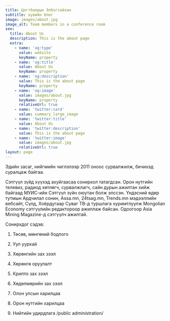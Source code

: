 ```yaml
---
title: Цогтбаярын Элбэгсайхан
subtitle: хувийн блог
image: images/about.jpg
image_alt: Team members in a conference room
seo:
  title: About Us
  description: This is the about page
  extra:
    - name: 'og:type'
      value: website
      keyName: property
    - name: 'og:title'
      value: About Us
      keyName: property
    - name: 'og:description'
      value: This is the about page
      keyName: property
    - name: 'og:image'
      value: images/about.jpg
      keyName: property
      relativeUrl: true
    - name: 'twitter:card'
      value: summary_large_image
    - name: 'twitter:title'
      value: About Us
    - name: 'twitter:description'
      value: This is the about page
    - name: 'twitter:image'
      value: images/about.jpg
      relativeUrl: true
layout: page
---
```

Эдийн засаг, нийгмийн чиглэлээр 2011 оноос сурвалжилж, бичихэд суралцаж байгаа. 

Сэтгүүл зүйд хүүхэд ахуйгаасаа сонирхол татагдсан. Орон нутгийн телевиз, радиод хөтлөгч, сурвалжлагч, сайн дурын ажилтан хийж байгаад МУИС-ийн Сэтгүүл зүйн оюутан болж элссэн. Үндэсний өдөр тутмын Ардчилал сонин, Аssa.mn, 24tsag.mn, Trends.mn мэдээллийн вебсайт, Сүлд, Хоёрдугаар Суваг ТВ-д туршлага хуримтлуулж Mongolian Economy сэтгүүлийн редактороор ажиллаж байсан. Одоогоор Asia Mining Magazine-д сэтгүүлч ажилтай. 

Сонирхдог сэдэв:

1.  Төсөв, мөнгөний бодлого

2.  Уул уурхай

3.  Хөрөнгийн зах зээл

4.  Хөрөнгө оруулалт

5.  Крипто зах зээл

6.  Хөдөлмөрийн зах зээл

7.  Олон улсын харилцаа

8.  Орон нутгийн харилцаа

9.  Нийтийн удирдлага /public administration/


